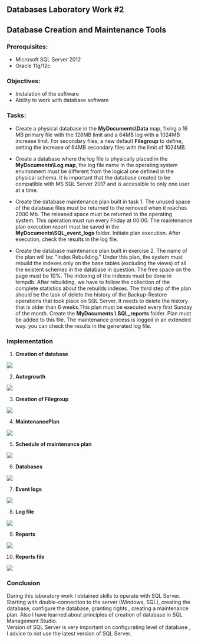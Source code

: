  ## Databases Laboratory Work #2

## Database Creation and Maintenance Tools

### Prerequisites:
  - Microsoft SQL Server 2012
  - Oracle 11g/12c

### Objectives:
  - Instalation of the software
  - Ability to work with database software
  
### Tasks:
  - Create a physical database in the **MyDocuments\Data** map, fixing a 16 MB primary file with the 128MB limit and a 64MB log with a 1024MB increase limit. 
  For secondary files, a new default **Filegroup** to define, setting the increase of 64MB secondary files with the limit of 1024MB.
  
  - Create a database where the log file is physically placed in the **MyDocuments\Log map**,
  the log file name in the operating system environment must be different from the logical one defined in the physical schema. 
  It is important that the database created to be compatible with MS SQL Server 2017 and is accessible to only one user at a time.
  
  - Create the database maintenance plan built in task 1. The unused space of the database files must be returned to the removed when it reaches 2000 Mb. The released space must be returned to the operating system. This operation must run every Friday at 00:00. The maintenance plan execution report must be saved in the **MyDocuments\SQL_event_logs** folder. 
  Initiate plan execution. After execution, check the results in the log file.
  
  - Create the database maintenance plan built in exercise 2. 
  The name of the plan will be: "Index Rebuilding." Under this plan, the system must rebuild the indexes only on the base tables (excluding the views) of all the existent schemes in the database in question.
  The free space on the page must be 10%. The indexing of the indexes must be done in tempdb. After rebuilding, we have to follow the collection of the complete statistics about the rebuilds indexes. The third step of the plan should be the task of delete the history of the Backup-Restore operations that took place on SQL Server.
  It needs to delete the history that is older than 6 weeks.This plan must be executed every first Sunday of the month.
  Create the **MyDocuments \ SQL_reports** folder. Plan must be added to this file. 
  The maintenance process is logged in an extended way. you can check the results in the generated log file.
  
### Implementation
1. **Creation of database**

![](https://github.com/gzaharia/BDC_Labs/blob/master/Laboratory_Work_N2/images/Creation_Database.PNG)

2. **Autogrowth**

![](https://github.com/gzaharia/BDC_Labs/blob/master/Laboratory_Work_N2/images/Autogrowth.PNG)

3. **Creation of Filegroup**

![](https://github.com/gzaharia/BDC_Labs/blob/master/Laboratory_Work_N2/images/NewFileGroup.PNG)

4. **MaintenancePlan**

![](https://github.com/gzaharia/BDC_Labs/blob/master/Laboratory_Work_N2/images/MaintenancePlan.PNG)

5. **Schedule of maintenance plan**

![](https://github.com/gzaharia/BDC_Labs/blob/master/Laboratory_Work_N2/images/MaintenancePlan_Schedule.PNG)

6. **Databases**

![](https://github.com/gzaharia/BDC_Labs/blob/master/Laboratory_Work_N2/images/Databases.PNG)

7. **Event logs**

![](https://github.com/gzaharia/BDC_Labs/blob/master/Laboratory_Work_N2/images/EventLogs.PNG)

8. **Log file**

![](https://github.com/gzaharia/BDC_Labs/blob/master/Laboratory_Work_N2/images/LogFile.PNG)

9. **Reports**

![](https://github.com/gzaharia/BDC_Labs/blob/master/Laboratory_Work_N2/images/Reports.PNG)

10. **Reports file**


![](https://github.com/gzaharia/BDC_Labs/blob/master/Laboratory_Work_N2/images/Reports1.PNG)

### Conclusion

During this laboratory work I obtained skills to operate with SQL Server. Starting with double-connection to the server (Windows, SQL), creating the database, configure the database, granting rights , creating a maintenance plan. Also I have learned about principles of creation of database in SQL Management Studio.   
Version of SQL Server is very important on configurating level of database , I advice to not use the latest version of SQL Server.

  
